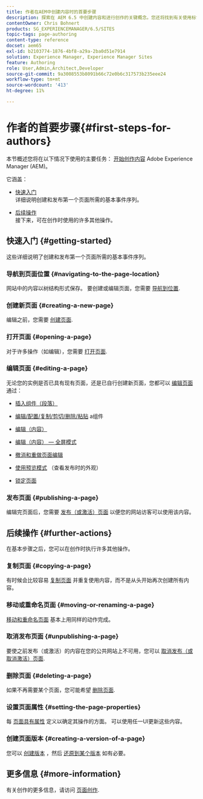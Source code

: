 ```yaml
---
title: 作者在AEM中创建内容时的首要步骤
description: 探索在 AEM 6.5 中创建内容和进行创作的关键概念。您还将找到有关使用标记、模板和其他页面功能的信息。
contentOwner: Chris Bohnert
products: SG_EXPERIENCEMANAGER/6.5/SITES
topic-tags: page-authoring
content-type: reference
docset: aem65
exl-id: b2103774-1876-4bf8-a29a-2ba0d51e7914
solution: Experience Manager, Experience Manager Sites
feature: Authoring
role: User,Admin,Architect,Developer
source-git-commit: 9a3008553b8091b66c72e0b6c317573b235eee24
workflow-type: tm+mt
source-wordcount: '413'
ht-degree: 11%

---
```



# 作者的首要步骤{#first-steps-for-authors}

本节概述您将在以下情况下使用的主要任务： [开始创作内容](/help/sites-authoring/author.md#concept-of-authoring-and-publishing) Adobe Experience Manager (AEM)。

它涵盖：

* [快速入门](#getting-started)\
  详细说明创建和发布第一个页面所需的基本事件序列。

* [后续操作](#further-actions)\
  接下来，可在创作时使用的许多其他操作。

## 快速入门 {#getting-started}

这些详细说明了创建和发布第一个页面所需的基本事件序列。

### 导航到页面位置 {#navigating-to-the-page-location}

网站中的内容以树结构形式保存。 要创建或编辑页面，您需要 [导航到位置](/help/sites-authoring/basic-handling.md#viewing-and-selecting-resources).

### 创建新页面 {#creating-a-new-page}

编辑之前，您需要 [创建页面](/help/sites-authoring/managing-pages.md#creating-a-new-page).

### 打开页面 {#opening-a-page}

对于许多操作（如编辑），您需要 [打开页面](/help/sites-authoring/managing-pages.md#opening-a-page-for-editing).

### 编辑页面 {#editing-a-page}

无论您的实例是否已具有现有页面，还是已自行创建新页面，您都可以 [编辑页面](/help/sites-authoring/editing-content.md) 通过：

* [插入组件（段落）](/help/sites-authoring/editing-content.md#inserting-a-component)
* [编辑/配置/复制/剪切/删除/粘贴](/help/sites-authoring/editing-content.md#edit-configure-copy-cut-delete-paste) a组件
* [编辑（内容）](/help/sites-authoring/editing-content.md#edit-content)
* [编辑（内容） — 全屏模式](/help/sites-authoring/editing-content.md#edit-content-full-screen-mode)

* [撤消和重做页面编辑](/help/sites-authoring/editing-content.md#undoing-and-redoing-page-edits)
* [使用预览模式](/help/sites-authoring/editing-content.md#preview-mode) （查看发布时的外观）
* [锁定页面](/help/sites-authoring/editing-content.md#locking-a-page)

### 发布页面 {#publishing-a-page}

编辑完页面后，您需要 [发布（或激活）页面](/help/sites-authoring/publishing-pages.md#main-pars-title-10) 以便您的网站访客可以使用该内容。

## 后续操作 {#further-actions}

在基本步骤之后，您可以在创作时执行许多其他操作。

### 复制页面 {#copying-a-page}

有时候会比较容易 [复制页面](/help/sites-authoring/managing-pages.md#copying-and-pasting-a-page) 并重复使用内容，而不是从头开始再次创建所有内容。

### 移动或重命名页面 {#moving-or-renaming-a-page}

[移动和重命名页面](/help/sites-authoring/managing-pages.md#moving-or-renaming-a-page) 基本上用同样的动作完成。

### 取消发布页面 {#unpublishing-a-page}

要使之前发布（或激活）的内容在您的公共网站上不可用，您可以 [取消发布（或取消激活）页面](/help/sites-authoring/publishing-pages.md#main-pars-title-5).

### 删除页面 {#deleting-a-page}

如果不再需要某个页面，您可能希望 [删除页面](/help/sites-authoring/managing-pages.md#deleting-a-page).

### 设置页面属性 {#setting-the-page-properties}

每 [页面具有属性](/help/sites-authoring/editing-page-properties.md) 定义以确定其操作的方面。 可以使用任一UI更新这些内容。

### 创建页面版本 {#creating-a-version-of-a-page}

您可以 [创建版本](/help/sites-authoring/working-with-page-versions.md#creating-a-new-version) ，然后 [还原到某个版本](/help/sites-authoring/working-with-page-versions.md#reverting-to-a-page-version) 如有必要。

## 更多信息 {#more-information}

有关创作的更多信息，请访问 [页面创作](/help/sites-authoring/page-authoring.md).
